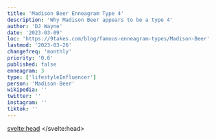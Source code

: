 ```yaml
---
title: 'Madison Beer Enneagram Type 4'
description: 'Why Madison Beer appears to be a type 4'
author: 'DJ Wayne'
date: '2023-03-09'
loc: 'https://9takes.com/blog/famous-enneagram-types/Madison-Beer'
lastmod: '2023-03-26'
changefreq: 'monthly'
priority: '0.6'
published: false
enneagram: 3
type: ['lifestyleInfluencer']
person: 'Madison-Beer'
wikipedia: ''
twitter: ''
instagram: ''
tiktok: ''
---
```


<!-- claudia tihan
tracie beer
madison beer reddit
madison beer onlyfans
madison beer only fans
madison beer tour
madison beer concert
madison beer 2022
madison beer of
maddie beer -->

<!-- Notes:  -->

<!-- <script>
	import  PopCard  from "../../../lib/components/atoms/PopCard.svelte";
</script>
<div
	style="display: flex;
    justify-content: center;
    margin: 1rem 0;
	"
>
	<PopCard
		image={`/types/7s/${'Madison-Beer'}.webp`}
		showIcon={false}
		displayText="Madison Beer"
		subtext=""
	/>
</div> -->

<svelte:head>
</svelte:head>
